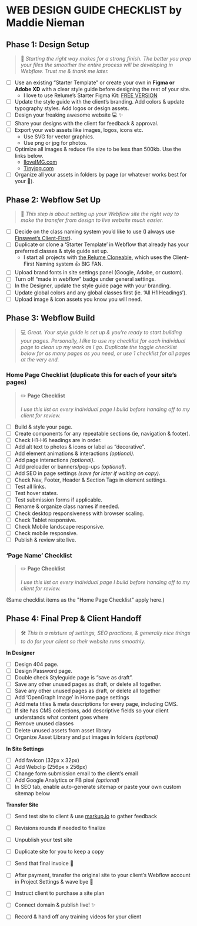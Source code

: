 # WEB DESIGN GUIDE CHECKLIST by Maddie Nieman

## **Phase 1: Design Setup**

> 🎨 *Starting the right way makes for a strong finish. The better you prep your files the smoother the entire process will be developing in Webflow. Trust me & thank me later.*

- [ ] Use an existing “Starter Template” or create your own in **Figma or Adobe XD** with a clear style guide before designing the rest of your site.
    - I love to use Relume’s Starter Figma Kit: [FREE VERSION](https://www.figma.com/community/file/1078092050664989246)
- [ ] Update the style guide with the client’s branding. Add colors & update typography styles. Add logos or design assets.
- [ ] Design your freaking awesome website 💻 ✨
- [ ] Share your designs with the client for feedback & approval.
- [ ] Export your web assets like images, logos, icons etc.
    - Use SVG for vector graphics.
    - Use png or jpg for photos.
- [ ] Optimize all images & reduce file size to be less than 500kb. Use the links below.
    - [IloveIMG.com](https://www.iloveimg.com/)
    - [Tinyjpg.com](http://tinyjpg.com)
- [ ] Organize all your assets in folders by page (or whatever works best for your 🧠).

## **Phase 2: Webflow Set Up**

> 🤔 *This step is about setting up your Webflow site the right way to make the transfer from design to live website much easier.*

- [ ] Decide on the class naming system you’d like to use (I always use [Finsweet’s Client-First](https://finsweet.com/client-first)).
- [ ] Duplicate or clone a ‘Starter Template’ in Webflow that already has your preferred classes & style guide set up.
    - I start all projects with [the Relume Cloneable](https://webflow.com/made-in-webflow/website/relume-library-styleguide?ref=made-in-webflow-search&searchValue=relume), which uses the Client-First Naming system 👍 BIG FAN.
- [ ] Upload brand fonts in site settings panel (Google, Adobe, or custom).
- [ ] Turn off “made in webflow” badge under general settings.
- [ ] In the Designer, update the style guide page with your branding.
- [ ] Update global colors and any global classes first (ie. ‘All H1 Headings’).
- [ ] Upload image & icon assets you know you will need.

## **Phase 3: Webflow Build**

> 💻 *Great. Your style guide is set up & you're ready to start building your pages. Personally, I like to use my checklist for each individual page to clean up my work as I go. Duplicate the toggle checklist below for as many pages as you need, or use 1 checklist for all pages at the very end.*

### **Home Page Checklist** (duplicate this for each of your site’s pages)

> ✏️ **Page Checklist**
>
> *I use this list on every individual page I build before handing off to my client for review.*

- [ ] Build & style your page.
- [ ] Create components for any repeatable sections (ie, navigation & footer).
- [ ] Check H1-H6 headings are in order.
- [ ] Add alt text to photos & icons or label as “decorative”.
- [ ] Add element animations & interactions *(optional)*.
- [ ] Add page interactions *(optional)*.
- [ ] Add preloader or banners/pop-ups *(optional)*.
- [ ] Add SEO in page settings *(save for later if waiting on copy)*.
- [ ] Check Nav, Footer, Header & Section Tags in element settings.
- [ ] Test all links.
- [ ] Test hover states.
- [ ] Test submission forms if applicable.
- [ ] Rename & organize class names if needed.
- [ ] Check desktop responsiveness with browser scaling.
- [ ] Check Tablet responsive.
- [ ] Check Mobile landscape responsive.
- [ ] Check mobile responsive.
- [ ] Publish & review site live.

### **‘Page Name’ Checklist**

> ✏️ **Page Checklist**
>
> *I use this list on every individual page I build before handing off to my client for review.*

(Same checklist items as the "Home Page Checklist" apply here.)

## **Phase 4: Final Prep & Client Handoff**

> 🛠️ *This is a mixture of settings, SEO practices, & generally nice things to do for your client so their website runs smoothly.*

**In Designer**

- [ ] Design 404 page.
- [ ] Design Password page.
- [ ] Double check Styleguide page is “save as draft”.
- [ ] Save any other unused pages as draft, or delete all together.
- [ ]  Save any other unused pages as draft, or delete all together
- [ ]  Add ‘OpenGraph Image’ in Home page settings
- [ ]  Add meta titles & meta descriptions for every page, including CMS.
- [ ]  If site has CMS collections, add descriptive fields so your client understands what content goes where
- [ ]  Remove unused classes
- [ ]  Delete unused assets from asset library
- [ ]  Organize Asset Library and put images in folders *(optional)*

**In Site Settings**

- [ ]  Add favicon  (32px x 32px)
- [ ]  Add Webclip (256px x 256px)
- [ ]  Change form submission email to the client’s email
- [ ]  Add Google Analytics or FB pixel *(optional)*
- [ ]  In SEO tab, enable auto-generate sitemap or paste your own custom sitemap below

**Transfer Site**

- [ ]  Send test site to client & use [markup.io](http://markup.io) to gather feedback
- [ ]  Revisions rounds if needed to finalize
- [ ]  Unpublish your test site
- [ ]  Duplicate site for you to keep a copy
- [ ]  Send that final invoice 💸
- [ ]  After payment, transfer the original site to your client’s Webflow account in Project Settings & wave bye 👋
- [ ]  Instruct client to purchase a site plan
- [ ]  Connect domain & publish live! ✨
- [ ]  Record & hand off any training videos for your client

